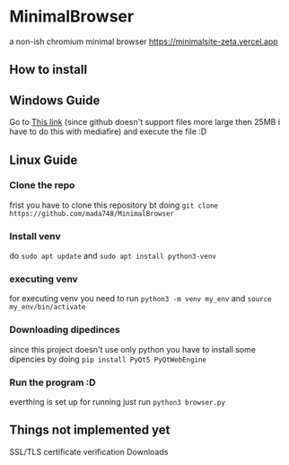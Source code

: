
# MinimalBrowser
a non-ish chromium minimal browser
https://minimalsite-zeta.vercel.app
## How to install
## Windows Guide
Go to <a href="https://www.mediafire.com/file/0e731vhbg9uqj7w/browser.exe/file">This link</a> (since github doesn't support files more large then 25MB i have to do this with mediafire)
and execute the file :D
## Linux Guide
### Clone the repo
frist you have to clone this repository bt doing
```git clone https://github.com/mada748/MinimalBrowser```
### Install venv
do ```sudo apt update``` and ```sudo apt install python3-venv```
### executing venv
for executing venv you need to run ```python3 -m venv my_env``` and ```source my_env/bin/activate```
### Downloading dipedinces
since this project doesn't use only python you have to install some dipencies by doing ```pip install PyQt5 PyQtWebEngine```
### Run the program :D
everthing is set up for running just run ```python3 browser.py```

## Things not implemented yet
SSL/TLS certificate verification
Downloads


